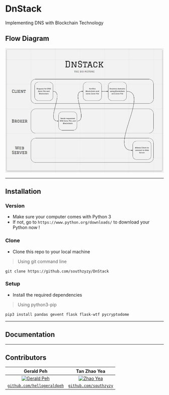 # DnStack
Implementing DNS with Blockchain Technology

## Flow Diagram
![Overall Flow](img/DnStack_BigPicture.jpg)

---
## Installation

### Version
- Make sure your computer comes with Python 3
- If not, go to `https://www.python.org/downloads/` to download your Python now !

### Clone
- Clone this repo to your local machine
> Using git command line
```code
git clone https://github.com/southzyzy/DnStack
```

### Setup
- Install the required dependencies
> Using python3-pip
```shell
pip3 install pandas gevent flask flask-wtf pycryptodome
```

---

## Documentation


---

## Contributors
| **Gerald Peh** | **Tan Zhao Yea**
| :---: |:---:|
| [![Gerald Peh](https://avatars3.githubusercontent.com/u/20138589?s=400&u=bf3ecefd41a55846969aa1a3bbb3f8dfd9e85d07&v=4)]()    | [![Zhao Yea](https://avatars3.githubusercontent.com/u/19283789?s=400&u=fc869e80430ac069d8613ab919b748a53217fc37&v=4)]()
| <a href="https://github.com/hellogeraldblah" target="_blank">`github.com/hellogeraldpeh`</a> | <a href="http://github.com/southzyzy" target="_blank">`github.com/southzyzy`</a>

